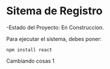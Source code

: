 <h1>Sitema de Registro </h1>

-Estado del Proyecto: En Construccion.

Para ejecutar el sistema, debes poner:

``` npm install react ```

Cambiando cosas 1
